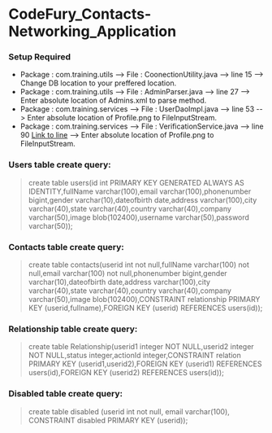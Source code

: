 # CodeFury_Contacts-Networking_Application

### Setup Required
 - Package : com.training.utils --> File : CoonectionUtility.java --> line 15 --> Change DB location to your preffered location.
 - Package : com.training.utils --> File : AdminParser.java --> line 27 --> Enter absolute location of Admins.xml to parse method.
 - Package : com.training.services --> File : UserDaoImpl.java --> line 53 --> Enter absolute location of Profile.png to FileInputStream.
 - Package : com.training.services --> File : VerificationService.java --> line 90 [Link to line](https://github.com/TagareRohan/CodeFury_Contacts-Networking_Application/blob/8a49dc9342d1c443106b6f216e24261d1874286b/Networking_Application/src/com/training/services/VerificationService.java#L90)  --> Enter absolute location of Profile.png to FileInputStream.

### Users table create query:
> create table users(id int PRIMARY KEY GENERATED ALWAYS AS IDENTITY,fullName varchar(100),email varchar(100),phonenumber bigint,gender varchar(10),dateofbirth date,address varchar(100),city varchar(40),state varchar(40),country varchar(40),company varchar(50),image blob(102400),username varchar(50),password varchar(50));

### Contacts table create query:
> create table contacts(userid int not null,fullName varchar(100) not null,email varchar(100) not null,phonenumber bigint,gender varchar(10),dateofbirth date,address varchar(100),city varchar(40),state varchar(40),country varchar(40),company varchar(50),image blob(102400),CONSTRAINT relationship PRIMARY KEY (userid,fullname),FOREIGN KEY (userid) REFERENCES users(id));

### Relationship table create query:
> create table Relationship(userid1 integer NOT NULL,userid2 integer NOT NULL,status integer,actionId integer,CONSTRAINT relation PRIMARY KEY (userid1,userid2),FOREIGN KEY (userid1) REFERENCES users(id),FOREIGN KEY (userid2) REFERENCES users(id));

### Disabled table create query:
> create table disabled (userid int not null, email varchar(100), CONSTRAINT disabled PRIMARY KEY (userid));
